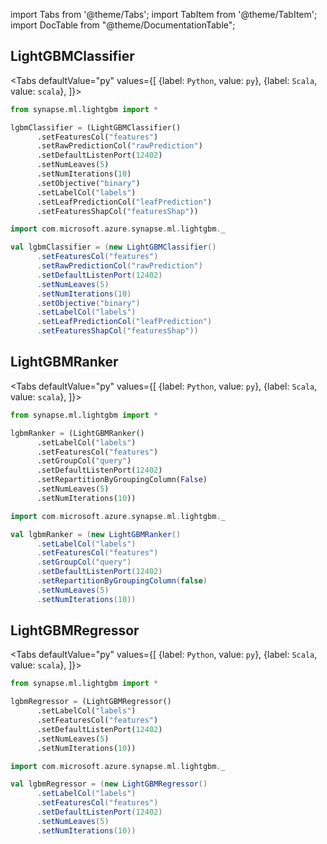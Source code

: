 import Tabs from '@theme/Tabs';
import TabItem from '@theme/TabItem';
import DocTable from "@theme/DocumentationTable";




## LightGBMClassifier

<Tabs
defaultValue="py"
values={[
{label: `Python`, value: `py`},
{label: `Scala`, value: `scala`},
]}>
<TabItem value="py">

<!--pytest-codeblocks:cont-->

```python
from synapse.ml.lightgbm import *

lgbmClassifier = (LightGBMClassifier()
      .setFeaturesCol("features")
      .setRawPredictionCol("rawPrediction")
      .setDefaultListenPort(12402)
      .setNumLeaves(5)
      .setNumIterations(10)
      .setObjective("binary")
      .setLabelCol("labels")
      .setLeafPredictionCol("leafPrediction")
      .setFeaturesShapCol("featuresShap"))
```

</TabItem>
<TabItem value="scala">

```scala
import com.microsoft.azure.synapse.ml.lightgbm._

val lgbmClassifier = (new LightGBMClassifier()
      .setFeaturesCol("features")
      .setRawPredictionCol("rawPrediction")
      .setDefaultListenPort(12402)
      .setNumLeaves(5)
      .setNumIterations(10)
      .setObjective("binary")
      .setLabelCol("labels")
      .setLeafPredictionCol("leafPrediction")
      .setFeaturesShapCol("featuresShap"))
```

</TabItem>
</Tabs>

<DocTable className="LightGBMClassifier"
py="synapse.ml.lightgbm.html#module-synapse.ml.lightgbm.LightGBMClassifier"
scala="com/microsoft/azure/synapse/ml/lightgbm/LightGBMClassifier.html"
csharp="classSynapse_1_1ML_1_1Lightgbm_1_1LightGBMClassifier.html"
sourceLink="https://github.com/microsoft/SynapseML/blob/master/lightgbm/src/main/scala/com/microsoft/azure/synapse/ml/lightgbm/LightGBMClassifier.scala" />


## LightGBMRanker

<Tabs
defaultValue="py"
values={[
{label: `Python`, value: `py`},
{label: `Scala`, value: `scala`},
]}>
<TabItem value="py">




<!--pytest-codeblocks:cont-->

```python
from synapse.ml.lightgbm import *

lgbmRanker = (LightGBMRanker()
      .setLabelCol("labels")
      .setFeaturesCol("features")
      .setGroupCol("query")
      .setDefaultListenPort(12402)
      .setRepartitionByGroupingColumn(False)
      .setNumLeaves(5)
      .setNumIterations(10))
```

</TabItem>
<TabItem value="scala">

```scala
import com.microsoft.azure.synapse.ml.lightgbm._

val lgbmRanker = (new LightGBMRanker()
      .setLabelCol("labels")
      .setFeaturesCol("features")
      .setGroupCol("query")
      .setDefaultListenPort(12402)
      .setRepartitionByGroupingColumn(false)
      .setNumLeaves(5)
      .setNumIterations(10))
```

</TabItem>
</Tabs>

<DocTable className="LightGBMRanker"
py="synapse.ml.lightgbm.html#module-synapse.ml.lightgbm.LightGBMRanker"
scala="com/microsoft/azure/synapse/ml/lightgbm/LightGBMRanker.html"
csharp="classSynapse_1_1ML_1_1Lightgbm_1_1LightGBMRanker.html"
sourceLink="https://github.com/microsoft/SynapseML/blob/master/lightgbm/src/main/scala/com/microsoft/azure/synapse/ml/lightgbm/LightGBMRanker.scala" />


## LightGBMRegressor

<Tabs
defaultValue="py"
values={[
{label: `Python`, value: `py`},
{label: `Scala`, value: `scala`},
]}>
<TabItem value="py">




<!--pytest-codeblocks:cont-->

```python
from synapse.ml.lightgbm import *

lgbmRegressor = (LightGBMRegressor()
      .setLabelCol("labels")
      .setFeaturesCol("features")
      .setDefaultListenPort(12402)
      .setNumLeaves(5)
      .setNumIterations(10))
```

</TabItem>
<TabItem value="scala">

```scala
import com.microsoft.azure.synapse.ml.lightgbm._

val lgbmRegressor = (new LightGBMRegressor()
      .setLabelCol("labels")
      .setFeaturesCol("features")
      .setDefaultListenPort(12402)
      .setNumLeaves(5)
      .setNumIterations(10))
```

</TabItem>
</Tabs>

<DocTable className="LightGBMRegressor"
py="synapse.ml.lightgbm.html#module-synapse.ml.lightgbm.LightGBMRegressor"
scala="com/microsoft/azure/synapse/ml/lightgbm/LightGBMRegressor.html"
csharp="classSynapse_1_1ML_1_1Lightgbm_1_1LightGBMRegressor.html"
sourceLink="https://github.com/microsoft/SynapseML/blob/master/lightgbm/src/main/scala/com/microsoft/azure/synapse/ml/lightgbm/LightGBMRegressor.scala" />
